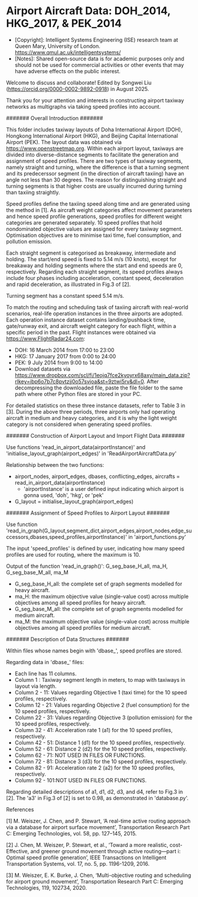 # Airport Aircraft Data: DOH_2014, HKG_2017, & PEK_2014
* [Copyright]: Intelligent Systems Engineering (ISE) research team at Queen Mary, University of London. https://www.qmul.ac.uk/intelligentsystems/
* [Notes]:     Shared open-source data is for academic purposes only and should not be used for commercial activities or other events that may have adverse effects on the public interest.

Welcome to discuss and collaborate! Edited by Songwei Liu (https://orcid.org/0000-0002-9892-0918) in August 2025.

Thank you for your attention and interests in constructing airport taxiway networks as multigraphs via taking speed profiles into account.


####### Overall Introduction #######

This folder includes taxiway layouts of Doha International Airport (DOH), Hongkong International Airport (HKG), and Beijing Capital International Airport (PEK). The layout data was obtained via https://www.openstreetmap.org. Within each airport layout, taxiways are divided into diverse-distance segments to facilitate the generation and assignment of speed profiles. There are two types of taxiway segments, namely straight and turning, where the difference is that a turning segment and its predecerssor segment (in the direction of aircraft taxiing) have an angle not less than 30 degrees. The reason for distinguishing straight and turning segments is that higher costs are usually incurred during turning than taxiing straightly.

Speed profiles define the taxiing speed along time and are generated using the method in [1]. As aircraft weight categories affect movement parameters and hence speed profile generations, speed profiles for different weight categories are generated separately. 10 speed profiles that hold nondominated objective values are assigned for every taxiway segment. Optimisation objectives are to minimise taxi time, fuel consumption, and pollution emission.

Each straight segment is categorised as breakaway, intermediate and holding. The start/end speed is fixed to 5.14 m/s (10 knots), except for breakaway and holding segments where the start and end speeds are 0, respectively. Regarding each straight segment, its speed profiles always include four phases including acceleration, constant speed, deceleration and rapid deceleration, as illustrated in Fig.3 of [2].

Turning segment has a constant speed 5.14 m/s.

To match the routing and scheduling task of taxiing aircraft with real-world scenarios, real-life operation instances in the three airports are adopted. Each operation instance dataset contains landing/pushback time, gate/runway exit, and aircraft weight category for each flight, within a specific period in the past. Flight instances were obtained via https://www.FlightRadar24.com:
   * DOH: 16 March 2014 from 17:00 to 23:00
   * HKG: 17 January 2017 from 0:00 to 24:00
   * PEK: 9 July 2014 from 9:00 to 14:00
   * Download datasets via https://www.dropbox.com/scl/fi/1eojq7fce2kyoyrx68axy/main_data.zip?rlkey=ibp6o7b7c8pvtzjj0o57svjoa&st=9ztwi5rv&dl=0. After decompressing the downloaded file, paste the file folder to the same path where other Python files are stored in your PC.

For detailed statistics on these three instance datasets, refer to Table 3 in [3].
During the above three periods, three airports only had operating aircraft in medium and heavy categories, and it is why the light weight category is not considered when generating speed profiles.

####### Construction of Airport Layout and Import Flight Data  #######

Use functions 'read_in_airport_data(airportInstance)' and 'initialise_layout_graph(airport_edges)' in 'ReadAirportAircraftData.py'

Relationship between the two functions:
   * airport_nodes, airport_edges, dbases, conflicting_edges, aircrafts = read_in_airport_data(airportInstance)
     * 'airportInstance' is a user defined input indicating which airport is gonna used, 'doh', 'hkg', or 'pek'
   * G_layout = initialise_layout_graph(airport_edges)


####### Assignment of Speed Profiles to Airport Layout #######

Use function 'read_in_graph(G_layout,segment_dict,airport_edges,airport_nodes,edge_successors,dbases,speed_profiles,airportInstance)' in 'airport_functions.py'

The input 'speed_profiles' is defined by user, indicating how many speed profiles are used for routing, where the maximum is 10.

Output of the function 'read_in_graph()': G_seg_base_H_all, ma_H, G_seg_base_M_all, ma_M
   * G_seg_base_H_all: the complete set of graph segments modelled for heavy aircraft.
   * ma_H: the maximum objective value (single-value cost) across multiple objectives among all speed profiles for heavy aircraft.
   * G_seg_base_M_all: the complete set of graph segments modelled for medium aircraft.
   * ma_M: the maximum objective value (single-value cost) across multiple objectives among all speed profiles for medium aircraft.


####### Description of Data Structures #######

Within files whose names begin with 'dbase_', speed profiles are stored.

Regarding data in 'dbase_' files:
   * Each line has 11 columns.
   * Column  1 : Taxiway segment length in meters, to map with taxiways in layout via length.
   * Column  2 - 11: Values regarding Objective 1 (taxi time) for the 10 speed profiles, respectively.
   * Column 12 - 21: Values regarding Objective 2 (fuel consumption) for the 10 speed profiles, respectively.
   * Column 22 - 31: Values regarding Objective 3 (pollution emission) for the 10 speed profiles, respectively.
   * Column 32 - 41: Acceleration rate 1 (a1) for the 10 speed profiles, respectively.
   * Column 42 - 51: Distance 1 (d1) for the 10 speed profiles, respectively.
   * Column 52 - 61: Distance 2 (d2) for the 10 speed profiles, respectively.
   * Column 62 - 71: NOT USED IN FILES OR FUNCTIONS.
   * Column 72 - 81: Distance 3 (d3) for the 10 speed profiles, respectively.
   * Column 82 - 91: Acceleration rate 2 (a2) for the 10 speed profiles, respectively.
   * Column 92 - 101:NOT USED IN FILES OR FUNCTIONS.

Regarding detailed descriptions of a1, d1, d2, d3, and d4, refer to Fig.3 in [2]. The 'a3' in Fig.3 of [2] is set to 0.98, as demonstrated in 'database.py'.


References

[1] M. Weiszer, J. Chen, and P. Stewart, ‘A real-time active routing approach via a database for airport surface movement’, Transportation Research Part C: Emerging Technologies, vol. 58, pp. 127–145, 2015.

[2] J. Chen, M. Weiszer, P. Stewart, et al., ‘Toward a more realistic, cost-Effective, and greener ground movement through active routing—part i: Optimal speed profile generation’, IEEE Transactions on Intelligent Transportation Systems, vol. 17, no. 5, pp. 1196-1209, 2016.

[3] M. Weiszer, E. K. Burke, J. Chen, ‘Multi-objective routing and scheduling for airport ground movement’, Transportation Research Part C: Emerging Technologies, 119, 102734, 2020.
